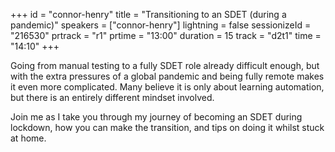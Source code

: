 +++
id = "connor-henry"
title = "Transitioning to an SDET (during a pandemic)"
speakers = ["connor-henry"]
lightning = false
sessionizeId = "216530"
prtrack = "r1"
prtime = "13:00"
duration = 15
track = "d2t1"
time = "14:10"
+++

Going from manual testing to a fully SDET role already difficult enough, but with the extra pressures of a global pandemic and being fully remote makes it even more complicated. Many believe it is only about learning automation, but there is an entirely different mindset involved. 

Join me as I take you through my journey of becoming an SDET during lockdown, how you can make the transition, and tips on doing it whilst stuck at home. 